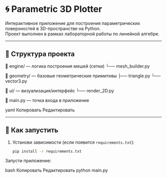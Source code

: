 # 🌀 Parametric 3D Plotter

Интерактивное приложение для построения параметрических поверхностей в 3D-пространстве на Python.  
Проект выполнен в рамках лабораторной работы по линейной алгебре.

---

## 📁 Структура проекта

📁 engine/ — логика построения мешей (сетки) └── mesh_builder.py

📁 geometry/ — базовые геометрические примитивы ├── triangle.py └── vector3.py

📁 ui/ — визуализация/интерфейс └── render_2D.py

📄 main.py — точка входа в приложение

yaml
Копировать
Редактировать

---

## 🚀 Как запустить

1. Установи зависимости (если появится `requirements.txt`):
   ```bash
   pip install -r requirements.txt
Запусти приложение:

bash
Копировать
Редактировать
python main.py
